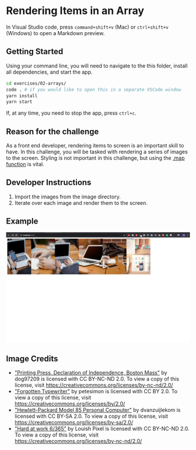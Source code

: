 # Rendering Items in an Array

In Visual Studio code, press `command+shift+v` (Mac) or `ctrl+shift+v` (Windows) to open a Markdown preview.

## Getting Started

Using your command line, you will need to navigate to the this folder, install all dependencies, and start the app.

```bash
cd exercises/02-arrays/
code . # if you would like to open this in a separate VSCode window
yarn install
yarn start
```

If, at any time, you need to stop the app, press `ctrl+c`.

## Reason for the challenge

As a front end developer, rendering items to screen is an important skill to have.
In this challenge, you will be tasked with rendering a series of images to the screen.
Styling is not important in this challenge, but using the [.map function](https://developer.mozilla.org/en-US/docs/Web/JavaScript/Reference/Global_Objects/Array/map) is vital.

## Developer Instructions

1. Import the images from the image directory.
2. Iterate over each image and render them to the screen.

## Example

![](demo.png)

## Image Credits

- ["Printing Press, Declaration of Independence, Boston Mass"](https://search.creativecommons.org/photos/844b7232-1876-4746-9294-527c101c6de0) by dog97209 is licensed with CC BY-NC-ND 2.0. To view a copy of this license, visit https://creativecommons.org/licenses/by-nc-nd/2.0/
- ["Forgotten Typewriter"](https://search.creativecommons.org/photos/52e765c1-869d-428f-ae5a-99d6102b18ca) by petesimon is licensed with CC BY 2.0. To view a copy of this license, visit https://creativecommons.org/licenses/by/2.0/
- ["Hewlett-Packard Model 85 Personal Computer"](https://search.creativecommons.org/photos/0dd6fd7a-0d3d-4110-a390-d37046d27c09) by dvanzuijlekom is licensed with CC BY-SA 2.0. To view a copy of this license, visit https://creativecommons.org/licenses/by-sa/2.0/
- ["Hard at work 6/365"](https://search.creativecommons.org/photos/b878e4d7-47b3-4223-9981-7f9304b6086f) by Louish Pixel is licensed with CC BY-NC-ND 2.0. To view a copy of this license, visit https://creativecommons.org/licenses/by-nc-nd/2.0/
